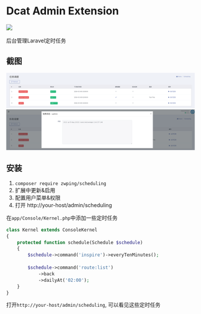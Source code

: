 # Dcat Admin Extension

[![](https://img.shields.io/packagist/v/zwping/scheduling.svg)](https://packagist.org/packages/zwping/scheduling)

后台管理Laravel定时任务

## 截图

![main](https://raw.githubusercontent.com/zwping/scheduling/master/screenshot/main.png)
![run](https://raw.githubusercontent.com/zwping/scheduling/master/screenshot/run.png)

## 安装

1. `composer require zwping/scheduling`
2. 扩展中更新&启用
3. 配置用户菜单&权限
4. 打开 http://your-host/admin/scheduling


在`app/Console/Kernel.php`中添加一些定时任务

```php
class Kernel extends ConsoleKernel
{
    protected function schedule(Schedule $schedule)
    {
        $schedule->command('inspire')->everyTenMinutes();
        
        $schedule->command('route:list')
            ->back
            ->dailyAt('02:00');
    }
}

```

打开`http://your-host/admin/scheduling`, 可以看见这些定时任务
